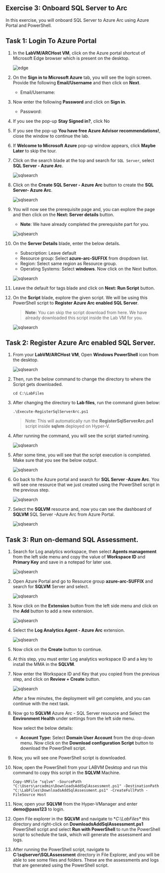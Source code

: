 ## Exercise 3: Onboard SQL Server to Arc
In this exercise, you will onboard SQL Server to Azure Arc using Azure Portal and PowerShell.

## Task 1: Login To Azure Portal

1. In the **LabVM/ARCHost VM**, click on the Azure portal shortcut of Microsoft Edge browser which is present on the desktop.
  
    ![](.././media/0.png "edge")
   
1. On the **Sign in to Microsoft Azure** tab, you will see the login screen. Provide the following **Email/Username** and then click on **Next**. 
   * Email/Username: <inject key="AzureAdUserEmail"></inject>
   
1. Now enter the following **Password** and click on **Sign in**.
   * Password: <inject key="AzureAdUserPassword"></inject>
   
1. If you see the pop-up **Stay Signed in?**, click No

1. If you see the pop-up **You have free Azure Advisor recommendations!**, close the window to continue the lab.

1. If **Welcome to Microsoft Azure** pop-up window appears, click **Maybe Later** to skip the tour.
      
1. Click on the search blade at the top and search for ```SQL Server```, select **SQL Server - Azure Arc**.
 
    ![](.././media/sqlserver.png "sqlsearch")
   
1. Click on the **Create SQL Server - Azure Arc** button to create the **SQL Server- Azure Arc**. 
 
    ![](.././media/createsql.png "sqlsearch")
   
1. You will now see the prerequisite page and, you can explore the page and then click on the **Next: Server details** button.
    
    - **Note**: We have already completed the prerequisite part for you. 
    
    ![](.././media/presql.png "sqlsearch")
   
1. On the **Server Details** blade, enter the below details.
 
     - Subscription: Leave default
     - Resource group: Select **azure-arc-SUFFIX** from dropdown list.
     - Region: Select same region as Resource group.
     - Operating Systems: Select **windows**.
       Now click on the Next button.
   
    ![](.././media/detailsql.png "sqlsearch")
   
1. Leave the default for tags blade and click on **Next: Run Script** button.
 
1. On the **Script** blade, explore the given script. We will be using this PowerShell script to **Register Azure Arc enabled SQL Server**.
 
     > **Note:** You can skip the script download from here. We have already downloaded this script inside the Lab VM for you.
    
    ![](.././media/runsql.png "sqlsearch")
     
## Task 2: Register Azure Arc enabled SQL Server.

1. From your **LabVM/ARCHost VM**, Open **Windows PowerShell** icon from the desktop.
 
    ![](.././media/powershell.png "sqlsearch")
  
1. Then, run the below command to change the directory to where the Script gets downloaded.
 
     ``` cd C:\LabFiles ```
     
1. After changing the directory to **Lab files**, run the command given below:

     ``` .\Execute-RegisterSqlServerArc.ps1 ```
     
    > Note: This will automatically run the **RegisterSqlServerArc.ps1** script inside **sqlvm** deployed on Hyper-V.

1. After running the command, you will see the script started running.

    ![](.././media/run.png "sqlsearch")
  
1. After some time, you will see that the script execution is completed. Make sure that you see the below output.

    ![](.././media/completed.png "sqlsearch")
  
1. Go back to the Azure portal and search for **SQL Server -Azure Arc**. You will see one resource that we just created using the PowerShell script in the previous step.

    ![](.././media/sqlvm.png "sqlsearch")
  
 1. Select the **SQLVM** resource and, now you can see the dashboard of **SQLVM** SQL Server -Azure Arc from Azure Portal.

    ![](.././media/dashsql.png "sqlsearch")
 
 
## Task 3: Run on-demand SQL Assessment.


 1. Search for Log analytics workspace, then select **Agents management** from the left side menu and copy the value of **Workspace ID** and **Primary Key** and save in a notepad for later use.
 
    ![](.././media/log.png "sqlsearch")

 1. Open Azure Portal and go to Resource group **azure-arc-SUFFIX** and search for **SQLVM** Server and select.
 
    ![](.././media/sqlserver.png "sqlsearch") 
    
 1. Now click on the **Extension** button from the left side menu and click on the **Add** button to add a new extension.
 
    ![](.././media/mma.png "sqlsearch")
    
 1. Select the **Log Analytics Agent - Azure Arc** extension.
 
    ![](.././media/extension1.png "sqlsearch")
    
 1. Now click on the **Create** button to continue. 
   
 1. At this step, you must enter Log analytics workspace ID and a key to install the MMA in the **SQLVM**.
  
 1. Now enter the Workspace ID and Key that you copied from the previous step, and click on **Review + Create** button. 
 
    ![](.././media/create1.png "sqlsearch")
   
    After a few minutes, the deployment will get complete, and you can continue with the next task.
 
 1. Now go to **SQLVM** Azure Arc - SQL Server resource and Select the **Environment Health** under settings from the left side menu.
    
    Now select the below details:
    * **Account Type:** Select **Domain User Account** from the drop-down menu.
    Now click on the **Download configuration Script** button to download the PowerShell script.
    
    [](.././media/sqlvm.png "sqlsearch")
    
 1. Now, you will see one PowerShell script is downloaded.
   
    [](.././media/download.png "download")
    
 1. Now, open the PowerShell from your LABVM Desktop and run this command to copy this script in the **SQLVM** Machine.
    
    ``` Copy-VMFile "sqlvm" -SourcePath "C:\Users\arcadmin\DownloadsAddSqlAssessment.ps1" -DestinationPath "C:\LabFiles\DownloadsAddSqlAssessment.ps1" -CreateFullPath -FileSource Host ```
    
 1. Now, open your **SQLVM** from the Hyper-VManager and enter **demo@pass123** to login.
 
 1. Open File explorer in the **SQLVM** and navigate to **C:\LabFiles\** this directory and right-click on **DownloadsAddSqlAssessment.ps1** PowerShell script and select **Run with PowerShell** to run the PowerShell script to schedule the task, which will generate the assessment and logs.
 
    [](.././media/file.png "run")
    
 1. After running the PowerShell script, navigate to **C:\sqlserver\SQLAssessment** directory in File Explorer, and you will be able to see some files and folders. These are the assessments and logs that are generated using the PowerShell script.
 
